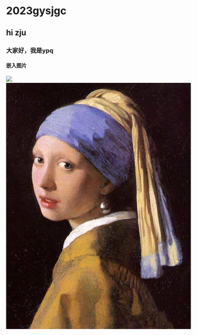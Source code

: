 # 2023gysjgc
## hi zju
### 大家好，我是ypq
#### 嵌入图片
![](https://www.zju.edu.cn/_upload/article/images/c3/98/1fb1d281492eb477a098ef7a2901/6d8d432f-56ac-47eb-b22d-a23b103aed01.png)
![](img/AA55457EF5FB4123D0ED0D4C766BE3BB.jpg)
